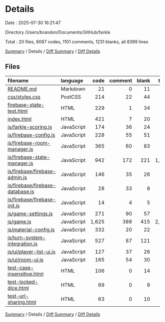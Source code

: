 # Details

Date : 2025-07-30 16:21:47

Directory /Users/brandon/Documents/GitHub/farkle

Total : 20 files,  6067 codes, 1101 comments, 1231 blanks, all 8399 lines

[Summary](results.md) / Details / [Diff Summary](diff.md) / [Diff Details](diff-details.md)

## Files
| filename | language | code | comment | blank | total |
| :--- | :--- | ---: | ---: | ---: | ---: |
| [README.md](/README.md) | Markdown | 21 | 0 | 11 | 32 |
| [css/styles.css](/css/styles.css) | PostCSS | 214 | 22 | 44 | 280 |
| [firebase-state-test.html](/firebase-state-test.html) | HTML | 229 | 1 | 34 | 264 |
| [index.html](/index.html) | HTML | 421 | 7 | 20 | 448 |
| [js/farkle-scoring.js](/js/farkle-scoring.js) | JavaScript | 174 | 36 | 24 | 234 |
| [js/firebase-config.js](/js/firebase-config.js) | JavaScript | 228 | 55 | 51 | 334 |
| [js/firebase-room-manager.js](/js/firebase-room-manager.js) | JavaScript | 365 | 60 | 83 | 508 |
| [js/firebase-state-manager.js](/js/firebase-state-manager.js) | JavaScript | 942 | 172 | 221 | 1,335 |
| [js/firebase/firebase-admin.js](/js/firebase/firebase-admin.js) | JavaScript | 146 | 35 | 26 | 207 |
| [js/firebase/firebase-database.js](/js/firebase/firebase-database.js) | JavaScript | 28 | 33 | 8 | 69 |
| [js/firebase/firebase-init.js](/js/firebase/firebase-init.js) | JavaScript | 14 | 4 | 5 | 23 |
| [js/game-settings.js](/js/game-settings.js) | JavaScript | 271 | 90 | 57 | 418 |
| [js/game.js](/js/game.js) | JavaScript | 1,625 | 388 | 415 | 2,428 |
| [js/material-config.js](/js/material-config.js) | JavaScript | 332 | 20 | 22 | 374 |
| [js/turn-system-integration.js](/js/turn-system-integration.js) | JavaScript | 527 | 87 | 121 | 735 |
| [js/ui/player-list-ui.js](/js/ui/player-list-ui.js) | JavaScript | 127 | 37 | 26 | 190 |
| [js/ui/room-ui.js](/js/ui/room-ui.js) | JavaScript | 165 | 54 | 30 | 249 |
| [test-case-insensitive.html](/test-case-insensitive.html) | HTML | 106 | 0 | 14 | 120 |
| [test-locked-dice.html](/test-locked-dice.html) | HTML | 69 | 0 | 9 | 78 |
| [test-url-sharing.html](/test-url-sharing.html) | HTML | 63 | 0 | 10 | 73 |

[Summary](results.md) / Details / [Diff Summary](diff.md) / [Diff Details](diff-details.md)